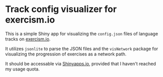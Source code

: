 # Track config visualizer for exercism.io

This is a simple Shiny app for visualizing the `config.json` files of language tracks 
on [exercism.io](http://exercism.io/). 

It utilizes `jsonlite` to parse the JSON files and the `visNetwork` package for visualizing 
the progression of exercises as a network path.

It should be accessable via [Shinyapps.io](https://jonmcalder.shinyapps.io/exercism-config-viz/), 
provided that I haven't reached my usage quota.
